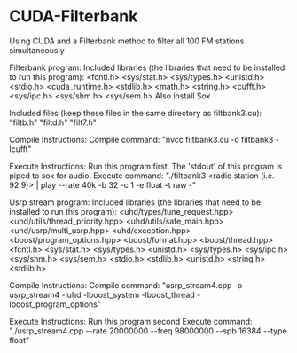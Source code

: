 # CUDA-Filterbank
Using CUDA and a Filterbank method to filter all 100 FM stations simultaneously

Filterbank program:
  Included libraries (the libraries that need to be installed to run this program):
  <fcntl.h>
  <sys/stat.h>
  <sys/types.h>
  <unistd.h>
  <stdio.h>
  <cuda_runtime.h>
  <stdlib.h>
  <math.h>
  <string.h>
  <cufft.h>
  <sys/ipc.h>
  <sys/shm.h>
  <sys/sem.h>
  <complex>
  Also install Sox

  Included files (keep these files in the same directory as filtbank3.cu):
  "filtb.h"
  "filtd.h"
  "filt7.h"
  
  Compile Instructions:
  Compile command: "nvcc filtbank3.cu -o filtbank3 -lcufft"
  
  Execute Instructions: Run this program first. The 'stdout' of this program is piped to sox for audio.
  Execute command: "./filtbank3 <radio station (i.e. 92.9)> | play --rate 40k -b 32 -c 1 -e float -t raw -"
  

Usrp stream program:
  Included libraries (the libraries that need to be installed to run this program):
  <uhd/types/tune_request.hpp>
  <uhd/utils/thread_priority.hpp>
  <uhd/utils/safe_main.hpp>
  <uhd/usrp/multi_usrp.hpp>
  <uhd/exception.hpp>
  <boost/program_options.hpp>
  <boost/format.hpp>
  <boost/thread.hpp>
  <iostream>
  <fstream>
  <csignal>
  <complex>
  <fcntl.h>
  <sys/stat.h>
  <sys/types.h>
  <unistd.h>
  <algorithm>
  <sys/types.h>
  <sys/ipc.h>
  <sys/shm.h>
  <sys/sem.h>
  <stdio.h>
  <stdlib.h>
  <unistd.h>
  <string.h>
  <stdlib.h>

  Compile Instructions:
  Compile command: "usrp_stream4.cpp -o usrp_stream4 -luhd -lboost_system -lboost_thread -lboost_program_options"
  
  Execute Instructions: Run this program second
  Execute command: "./usrp_stream4.cpp --rate 20000000 --freq 98000000 --spb 16384 --type float"
